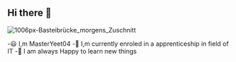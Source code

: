 ## Hi there 👋
![1006px-Basteibrücke_morgens_Zuschnitt](https://github.com/user-attachments/assets/f8b69586-596a-4e44-96bc-2325b372c1e6)

-:smiley: I,m MasterYeet04
-:open_book: I,m currently enroled in a apprenticeship in field of IT
-:wave: I am always Happy to learn new things

<!--
**MasterYeet04/MasterYeet04** is a ✨ _special_ ✨ repository because its `README.md` (this file) appears on your GitHub profile.

Here are some ideas to get you started:

- 🔭 I’m currently working on ...
- 🌱 I’m currently learning ...
- 👯 I’m looking to collaborate on ...
- 🤔 I’m looking for help with ...
- 💬 Ask me about ...
- 📫 How to reach me: ...
- 😄 Pronouns: ...
- ⚡ Fun fact: ...
-->
